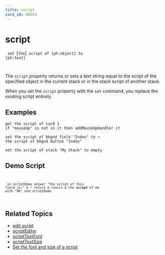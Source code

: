 ```yaml
---
title: script
card_id: 80353
---
```


# script

<code> set </code>[<code>the</code>]<code> script of [ph:object] to [ph:text]

</code>The <code>script</code> property returns or sets a text string equal to the script of the specified object in the current stack or in the stack script of another stack.

When you set the <code>script</code> property with the <code>set</code> command, you replace the existing script entirely. 


## Examples

```
get the script of card 1
if "mouseUp" is not in it then addMouseUpHandler it

set the script of bkgnd field "Index" to ¬
the script of bkgnd button "Index"

set the script of stack "My Stack" to empty
```

## Demo Script

<code><pre>
<code><pre>
on scriptDemo
 answer "The script of this field is:" & ¬
 return & return & the <b>script</b> of me with "OK"
end scriptDemo
</pre></code>
</pre></code>

## Related Topics

* [edit script](/HyperTalkReference/commands/edit-script)
* [scriptEditor](/HyperTalkReference/properties/scriptEditor)
* [scriptTextFont](/HyperTalkReference/properties/scriptTextFont)
* [scriptTextSize](/HyperTalkReference/properties/scriptTextSize)
* [Set the font and size of a script](/HyperTalkReference/editingscripts/Set-the-font-and-size-of-a-script)
